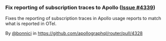 ### Fix reporting of subscription traces to Apollo ([Issue #4339](https://github.com/apollographql/router/issues/4339))

Fixes the reporting of subscription traces in Apollo usage reports to match what is reported in OTel.

By [@bonnici](https://github.com/bonnici) in https://github.com/apollographql/router/pull/4328